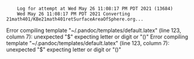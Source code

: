         Log for attempt at Wed May 26 11:08:17 PM PDT 2021 (13684)
        Wed May 26 11:08:17 PM PDT 2021 Converting 21math401/KBe21math401retSurfaceAreaOfSphere.org...
Error compiling template "~/.pandoc/templates/default.latex" (line 123, column 7):
unexpected "$"
expecting letter or digit or "()"
Error compiling template "~/.pandoc/templates/default.latex" (line 123, column 7):
unexpected "$"
expecting letter or digit or "()"
